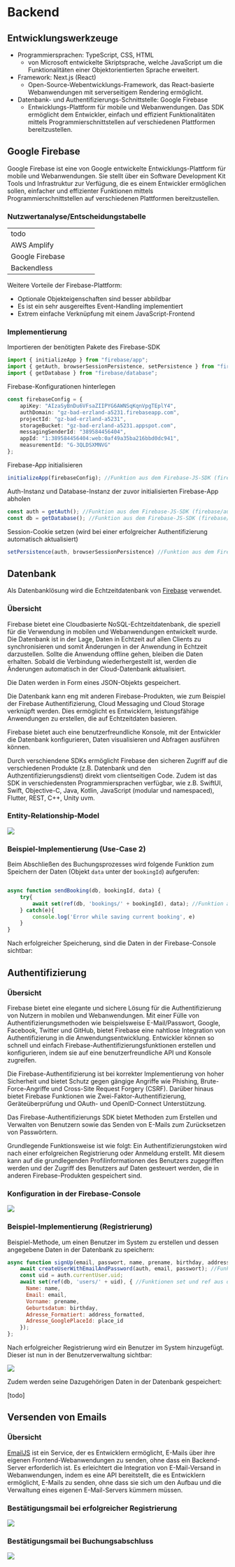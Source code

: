 # Backend

## Entwicklungswerkzeuge

*   Programmiersprachen: TypeScript, CSS, HTML
    *   von Microsoft entwickelte Skriptsprache, welche JavaScript um die Funktionalitäten einer Objektorientierten Sprache erweitert.
*   Framework: Next.js  (React)
    *   Open-Source-Webentwicklungs-Framework, das React-basierte Webanwendungen mit serverseitigem Rendering ermöglicht.
*   Datenbank- und Authentifizierungs-Schnittstelle: Google Firebase 
    *   Entwicklungs-Plattform für mobile und Webanwendungen. Das SDK ermöglicht dem Entwickler, einfach und effizient Funktionalitäten mittels Programmierschnittstellen auf verschiedenen Plattformen bereitzustellen. 

## Google Firebase

Google Firebase ist eine von Google entwickelte Entwicklungs-Plattform für mobile und Webanwendungen. Sie stellt über ein Software Development Kit Tools und Infrastruktur zur Verfügung, die es einem Entwickler ermöglichen sollen, einfacher und effizienter Funktionen mittels Programmierschnittstellen auf verschiedenen Plattformen bereitzustellen.

### Nutzwertanalyse/Entscheidungstabelle

<table><tbody><tr><td>todo</td><td>&nbsp;</td><td>&nbsp;</td><td>&nbsp;</td></tr><tr><td>AWS Amplify</td><td>&nbsp;</td><td>&nbsp;</td><td>&nbsp;</td></tr><tr><td>Google Firebase</td><td>&nbsp;</td><td>&nbsp;</td><td>&nbsp;</td></tr><tr><td>Backendless</td><td>&nbsp;</td><td>&nbsp;</td><td>&nbsp;</td></tr></tbody></table>

Weitere Vorteile der Firebase-Plattform:

*   Optionale Objekteigenschaften sind besser abbildbar
*   Es ist ein sehr ausgereiftes Event-Handling implementiert
*   Extrem einfache Verknüpfung mit einem JavaScript-Frontend

### Implementierung

Importieren der benötigten Pakete des Firebase-SDK

```typescript
import { initializeApp } from "firebase/app";
import { getAuth, browserSessionPersistence, setPersistence } from "firebase/auth";
import { getDatabase } from "firebase/database";
```

Firebase-Konfigurationen hinterlegen

```typescript
const firebaseConfig = {
	apiKey: "AIzaSyBnDu6VFsaZIIPYG6AWNSqKqnVpgTEplY4",
	authDomain: "gz-bad-erzland-a5231.firebaseapp.com",
	projectId: "gz-bad-erzland-a5231",
	storageBucket: "gz-bad-erzland-a5231.appspot.com",
	messagingSenderId: "389584456404",
	appId: "1:389584456404:web:0af49a35ba216bbd0dc941",
	measurementId: "G-3QLDSXMNVG"
};
```

Firebase-App initialisieren

```typescript
initializeApp(firebaseConfig); //Funktion aus dem Firebase-JS-SDK (firebase/app)
```

Auth-Instanz und Database-Instanz der zuvor initialisierten Firebase-App abholen

```typescript
const auth = getAuth(); //Funktion aus dem Firebase-JS-SDK (firebase/auth)
const db = getDatabase(); //Funktion aus dem Firebase-JS-SDK (firebase/database)
```

Session-Cookie setzen (wird bei einer erfolgreicher Authentifizierung automatisch aktualisiert)

```typescript
setPersistence(auth, browserSessionPersistence) //Funktion aus dem Firebase-JS-SDK (firebase/auth)
```

## Datenbank

Als Datenbanklösung wird die Echtzeitdatenbank von [Firebase](https://www.firebase.com) verwendet.

### Übersicht

Firebase bietet eine Cloudbasierte NoSQL-Echtzeitdatenbank, die speziell für die Verwendung in mobilen und Webanwendungen entwickelt wurde. Die Datenbank ist in der Lage, Daten in Echtzeit auf allen Clients zu synchronisieren und somit Änderungen in der Anwendung in Echtzeit darzustellen. Sollte die Anwendung offline gehen, bleiben die Daten erhalten. Sobald die Verbindung wiederhergestellt ist, werden die Änderungen automatisch in der Cloud-Datenbank aktualisiert.

Die Daten werden in Form eines JSON-Objekts gespeichert.

Die Datenbank kann eng mit anderen Firebase-Produkten, wie zum Beispiel der Firebase Authentifizierung, Cloud Messaging und Cloud Storage verknüpft werden. Dies ermöglicht es Entwicklern, leistungsfähige Anwendungen zu erstellen, die auf Echtzeitdaten basieren.

Firebase bietet auch eine benutzerfreundliche Konsole, mit der Entwickler die Datenbank konfigurieren, Daten visualisieren und Abfragen ausführen können.

Durch verschiendene SDKs ermöglicht Firebase den sicheren Zugriff auf die verschiedenen Produkte (z.B. Datenbank und den Authzentifizierungsdienst) direkt vom clientseitigen Code. Zudem ist das SDK in verschiedensten Programmiersprachen verfügbar, wie z.B. SwiftUI, Swift, Objective-C, Java, Kotlin, JavaScript (modular und namespaced), Flutter, REST, C++, Unity uvm.

### Entity-Relationship-Model

![](https://user-images.githubusercontent.com/71382635/222356133-a7ff71ba-c460-4b63-80a6-980b45456c2f.png)

### Beispiel-Implementierung (Use-Case 2)

Beim Abschließen des Buchungsprozesses wird folgende Funktion zum Speichern der Daten (Objekt `data` unter der `bookingId`) aufgerufen:

```typescript

async function sendBooking(db, bookingId, data) {
	try{
		await set(ref(db, 'bookings/' + bookingId), data); //Funktion aus dem Firebase-JS-SDK (firebase/util)
	} catch(e){
		console.log('Error while saving current booking', e)
	}	
}
```

Nach erfolgreicher Speicherung, sind die Daten in der Firebase-Console sichtbar:

## Authentifizierung

### Übersicht

Firebase bietet eine elegante und sichere Lösung für die Authentifizierung von Nutzern in mobilen und Webanwendungen. Mit einer Fülle von Authentifizierungsmethoden wie beispielsweise E-Mail/Passwort, Google, Facebook, Twitter und GitHub, bietet Firebase eine nahtlose Integration von Authentifizierung in die Anwendungsentwicklung. Entwickler können so schnell und einfach Firebase-Authentifizierungsfunktionen erstellen und konfigurieren, indem sie auf eine benutzerfreundliche API und Konsole zugreifen.

Die Firebase-Authentifizierung ist bei korrekter Implementierung von hoher Sicherheit und bietet Schutz gegen gängige Angriffe wie Phishing, Brute-Force-Angriffe und Cross-Site Request Forgery (CSRF). Darüber hinaus bietet Firebase Funktionen wie Zwei-Faktor-Authentifizierung, Geräteüberprüfung und OAuth- und OpenID-Connect Unterstützung.

Das Firebase-Authentifizierungs SDK bietet Methoden zum Erstellen und Verwalten von Benutzern sowie das Senden von E-Mails zum Zurücksetzen von Passwörtern.

Grundlegende Funktionsweise ist wie folgt: Ein Authentifizierungstoken wird nach einer erfolgreichen Registrierung oder Anmeldung erstellt. Mit diesem kann auf die grundlegenden Profilinformationen des Benutzers zugegriffen werden und der Zugriff des Benutzers auf Daten gesteuert werden, die in anderen Firebase-Produkten gespeichert sind. 

### Konfiguration in der Firebase-Console

![](https://user-images.githubusercontent.com/71382635/222352471-a1e8d792-5b90-4873-8817-dbfbe67e9a7c.png)

### Beispiel-Implementierung (Registrierung)

Beispiel-Methode, um einen Benutzer im System zu erstellen und dessen angegebene Daten in der Datenbank zu speichern:

```javascript
async function signUp(email, passwort, name, prename, birthday, address_formatted, place_id) {
	await createUserWithEmailAndPassword(auth, email, passwort); //Funktion aus dem Firebase-JS-SDK (firebase/auth)
	const uid = auth.currentUser.uid;
	await set(ref(db, 'users/' + uid), { //Funktionen set und ref aus dem Firebase-JS-SDK (firebase/database)
	  Name: name,
	  Email: email,
	  Vorname: prename,
	  Geburtsdatum: birthday,
	  Adresse_Formatiert: address_formatted,
	  Adresse_GooglePlaceId: place_id
	});
};
```

Nach erfolgreicher Registrierung wird ein Benutzer im System hinzugefügt. Dieser ist nun in der Benutzerverwaltung sichtbar:

![](https://user-images.githubusercontent.com/71382635/222355890-ab8b0ed3-87dd-401d-b75e-13b889d26751.png)

Zudem werden seine Dazugehörigen Daten in der Datenbank gespeichert:

\[todo\]

## Versenden von Emails

### Übersicht

[EmailJS](https://www.emailjs.com) ist ein Service, der es Entwicklern ermöglicht, E-Mails über ihre eigenen Frontend-Webanwendungen zu senden, ohne dass ein Backend-Server erforderlich ist. Es erleichtert die Integration von E-Mail-Versand in Webanwendungen, indem es eine API bereitstellt, die es Entwicklern ermöglicht, E-Mails zu senden, ohne dass sie sich um den Aufbau und die Verwaltung eines eigenen E-Mail-Servers kümmern müssen.

### Bestätigungsmail bei erfolgreicher Registrierung

![](https://user-images.githubusercontent.com/71382635/222359712-81eedce4-fea5-4072-b69d-6c85c0852654.png)

### Bestätigungsmail bei Buchungsabschluss

![](https://user-images.githubusercontent.com/71382635/222359448-2be7c25c-0b0b-44db-9fda-687c27aeff49.png)
